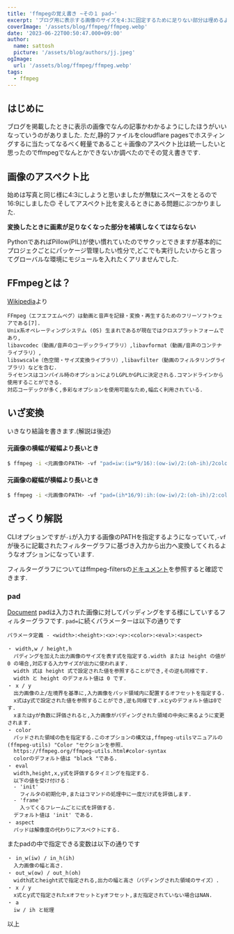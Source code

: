 ```yaml
---
title: 'ffmpegの覚え書き ~その１ pad~'
excerpt: 'ブログ用に表示する画像のサイズを4:3に固定するために足りない部分は埋めるように指定する方法'
coverImage: '/assets/blog/ffmpeg/ffmpeg.webp'
date: '2023-06-22T00:50:47.000+09:00'
author:
  name: sattosh
  picture: '/assets/blog/authors/jj.jpeg'
ogImage:
  url: '/assets/blog/ffmpeg/ffmpeg.webp'
tags:
  - ffmpeg
---
```


## はじめに

ブログを掲載したときに表示の画像でなんの記事かわかるようにしたほうがいいなっていうのがありました.
ただ,静的ファイルをcloudflare pagesでホスティングするに当たってなるべく軽量であること＋画像のアスペクト比は統一したいと思ったのでffmpegでなんとかできないか調べたのでその覚え書きです.

## 画像のアスペクト比

始めは写真と同じ様に4:3にしようと思いましたが無駄にスペースをとるので16:9にしました🙃
そしてアスペクト比を変えるときにある問題にぶつかりました.

**変換したときに画素が足りなくなった部分を補填しなくてはならない**

PythonであればPillow(PIL)が使い慣れていたのでサクッとできますが基本的にプロジェクごとにパッケージ管理したい性分で,どこでも実行したいからと言ってグローバルな環境にモジュールを入れたくアリませんでした.

## FFmpegとは？

[Wikipedia](https://ja.wikipedia.org/wiki/FFmpeg)より

```text
FFmpeg（エフエフエムペグ）は動画と音声を記録・変換・再生するためのフリーソフトウェアである[7].
Unix系オペレーティングシステム (OS) 生まれであるが現在ではクロスプラットフォームであり,
libavcodec（動画/音声のコーデックライブラリ）,libavformat（動画/音声のコンテナライブラリ）,
libswscale（色空間・サイズ変換ライブラリ）,libavfilter（動画のフィルタリングライブラリ）などを含む.
ライセンスはコンパイル時のオプションによりLGPLかGPLに決定される.コマンドラインから使用することができる.
対応コーデックが多く,多彩なオプションを使用可能なため,幅広く利用されている.
```

## いざ変換

いきなり結論を書きます.(解説は後述)

#### **元画像の横幅が縦幅より長いとき**
```sh
$ ffmpeg -i <元画像のPATH> -vf "pad=iw:(iw*9/16):(ow-iw)/2:(oh-ih)/2color=#FFFFFF00" <生成する画像のPATH>
```

#### **元画像の縦幅が横幅より長いとき**
```sh
$ ffmpeg -i <元画像のPATH> -vf "pad=(ih*16/9):ih:(ow-iw)/2:(oh-ih)/2:color=#FFFFFF00" <生成する画像のPATH>
```

##  ざっくり解説

CLIオプションですが`-i`が入力する画像のPATHを指定するようになっていて,`-vf`が後ろに記載されたフィルターグラフに基づき入力から出力へ変換してくれるようなオプションになっています.

フィルターグラフについてはffmpeg-filtersの[ドキュメント](https://ffmpeg.org/ffmpeg-filters.html)を参照すると確認できます.

### pad

[Document](https://ffmpeg.org/ffmpeg-filters.html#pad-1)
padは入力された画像に対してパッディングをする様にしていするフィルターグラフです.
`pad=`に続くパラメーターは以下の通りです

```
パラメータ定義 - <width>:<height>:<x>:<y>:<color>:<eval>:<aspect>

・ width,w / height,h
  パディングを加えた出力画像のサイズを表す式を指定する.width または height の値が 0 の場合,対応する入力サイズが出力に使われます.
  width 式は height 式で設定された値を参照することができ,その逆も同様です.
  width と height のデフォルト値は 0 です.
・ x / y
  出力画像の上/左境界を基準に,入力画像をパッド領域内に配置するオフセットを指定する.
  x式はy式で設定された値を参照することができ,逆も同様です.xとyのデフォルト値は0です.
  xまたはyが負数に評価されると,入力画像がパディングされた領域の中央に来るように変更されます.
・ color
  パッドされた領域の色を指定する.このオプションの構文は,ffmpeg-utilsマニュアルの(ffmpeg-utils) "Color "セクションを参照.
  https://ffmpeg.org/ffmpeg-utils.html#color-syntax
  colorのデフォルト値は "black "である.
・ eval
  width,height,x,y式を評価するタイミングを指定する.
  以下の値を受け付ける：
  - 'init'
    フィルタの初期化中,またはコマンドの処理中に一度だけ式を評価します.
  - 'frame'
    入ってくるフレームごとに式を評価する.
  デフォルト値は 'init' である.
・ aspect
  パッドは解像度の代わりにアスペクトにする.
```

またpadの中で指定できる変数は以下の通りです

```
・ in_w(iw) / in_h(ih)
  入力画像の幅と高さ.
・ out_w(ow) / out_h(oh)
  width式とheight式で指定される,出力の幅と高さ（パディングされた領域のサイズ）.
・ x / y
  x式とy式で指定されたxオフセットとyオフセット,まだ指定されていない場合はNAN.
・ a
  iw / ih と総理
```


以上